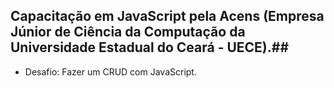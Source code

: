 ## Capacitação em JavaScript pela Acens (Empresa Júnior de Ciência da Computação da Universidade Estadual do Ceará - UECE).##

* Desafio: Fazer um CRUD com JavaScript.
